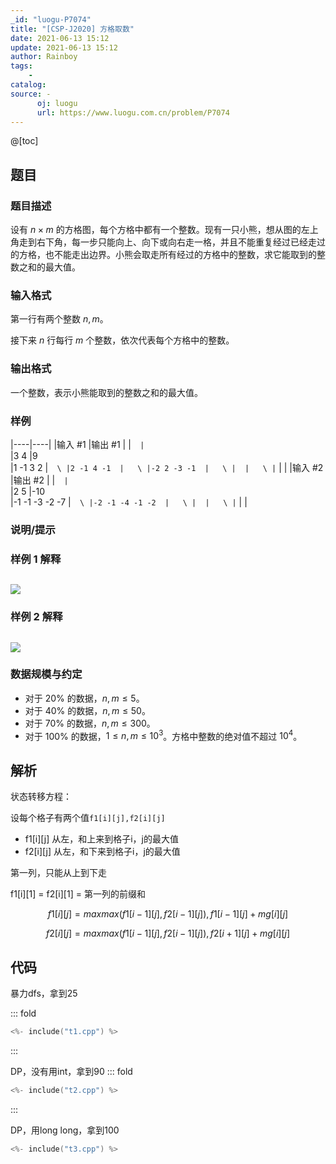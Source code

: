 ```yaml
---
_id: "luogu-P7074"
title: "[CSP-J2020] 方格取数"
date: 2021-06-13 15:12
update: 2021-06-13 15:12
author: Rainboy
tags:
    - 
catalog: 
source: - 
      oj: luogu
      url: https://www.luogu.com.cn/problem/P7074
---
```


@[toc]

## 题目



### 题目描述

设有 $n \times m$ 的方格图，每个方格中都有一个整数。现有一只小熊，想从图的左上角走到右下角，每一步只能向上、向下或向右走一格，并且不能重复经过已经走过的方格，也不能走出边界。小熊会取走所有经过的方格中的整数，求它能取到的整数之和的最大值。



### 输入格式
第一行有两个整数 $n, m$。

接下来 $n$ 行每行 $m$ 个整数，依次代表每个方格中的整数。



### 输出格式

一个整数，表示小熊能取到的整数之和的最大值。



### 样例

|----|----|
|输入 #1  |输出 #1  |
|```  |```  \
|3 4  |9  \
|1 -1 3 2  |```  \
|2 -1 4 -1  |   \
|-2 2 -3 -1  |   \
|  |   \
|```  |   |
|输入 #2  |输出 #2  |
|```  |```  \
|2 5  |-10  \
|-1 -1 -3 -2 -7  |```  \
|-2 -1 -4 -1 -2  |   \
|  |   \
|```  |   |



### 说明/提示
### 样例 1 解释

![](https://cdn.luogu.com.cn/upload/image_hosting/sq4638pa.png)
---

### 样例 2 解释

![](https://cdn.luogu.com.cn/upload/image_hosting/7tfdyabk.png)
---

### 数据规模与约定
- 对于 $20\%$ 的数据，$n, m \le 5$。
- 对于 $40\%$ 的数据，$n, m \le 50$。
- 对于 $70\%$ 的数据，$n, m \le 300$。
- 对于 $100\%$ 的数据，$1 \le n,m \le 10^3$。方格中整数的绝对值不超过 $10^4$。


## 解析

状态转移方程：

设每个格子有两个值`f1[i][j],f2[i][j]`

 - f1[i][j] 从左，和上来到格子i，j的最大值
 - f2[i][j] 从左，和下来到格子i，j的最大值

第一列，只能从上到下走

f1[i][1] = f2[i][1] = 第一列的前缀和

$$
f1[i][j] = max{ max(f1[i-1][j],f2[i-1][j]),f1[i-1][j]} + mg[i][j]
$$

$$
f2[i][j] = max{ max(f1[i-1][j],f2[i-1][j]),f2[i+1][j]} + mg[i][j]
$$

## 代码

暴力dfs，拿到25

::: fold
```c
<%- include("t1.cpp") %>
```
:::


DP，没有用int，拿到90
::: fold
```c
<%- include("t2.cpp") %>
```
:::


DP，用long long，拿到100
```c
<%- include("t3.cpp") %>
```


